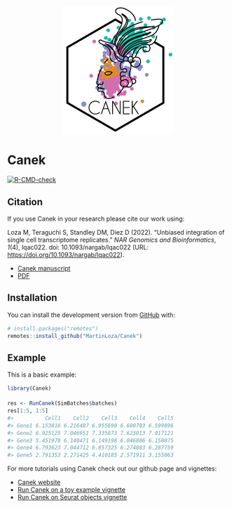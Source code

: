 
<!-- README.md is generated from README.Rmd. Please edit that file -->
<!--![Canek_logo](images/logo.png){width="100"}<!-- -->
<p align="center">
<img src="man/figures/README-logo.png" width="50%"  />
</p>

# Canek

<!-- badges: start -->

[![R-CMD-check](https://github.com/MartinLoza/Canek/workflows/R-CMD-check/badge.svg)](https://github.com/MartinLoza/Canek/actions)
<!-- badges: end -->

## Citation

If you use Canek in your research please cite our work using:

Loza M, Teraguchi S, Standley DM, Diez D (2022). “Unbiased integration
of single cell transcriptome replicates.” *NAR Genomics and
Bioinformatics*, *1*(4), lqac022. doi: 10.1093/nargab/lqac022 (URL:
<https://doi.org/10.1093/nargab/lqac022>).

-   [Canek
    manuscript](https://academic.oup.com/nargab/article/4/1/lqac022/6548822?login=true)
-   [PDF](https://academic.oup.com/nargab/article-pdf/4/1/lqac022/42899055/lqac022.pdf)

## Installation

<!-- You can install the released version of Canek from [CRAN](https://CRAN.R-project.org) with: -->
<!-- ``` r -->
<!-- install.packages("Canek") -->
<!-- ``` -->

You can install the development version from
[GitHub](https://github.com/) with:

``` r
# install.packages("remotes")
remotes::install_github("MartinLoza/Canek")
```

## Example

This is a basic example:

``` r
library(Canek)

res <- RunCanek(SimBatches$batches)
res[1:5, 1:5]
#>          Cell1    Cell2    Cell3    Cell4    Cell5
#> Gene1 6.153816 6.216487 6.955690 6.680703 6.599896
#> Gene2 6.925125 7.046951 7.335873 7.623013 7.017121
#> Gene3 5.451978 6.140471 6.149198 6.046806 6.158075
#> Gene4 6.793623 7.044712 6.857325 6.274883 6.287759
#> Gene5 2.791353 2.271425 4.410185 2.571911 3.155063
```

For more tutorials using Canek check out our github page and vignettes:

-   [Canek website](https://martinloza.github.io/Canek/index.html)
-   [Run Canek on a toy example
    vignette](https://martinloza.github.io/Canek/articles/toy_example.html)
-   [Run Canek on Seurat objects
    vignette](https://martinloza.github.io/Canek/articles/seurat.html)
